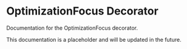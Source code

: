 # OptimizationFocus Decorator

Documentation for the OptimizationFocus decorator.

This documentation is a placeholder and will be updated in the future.

